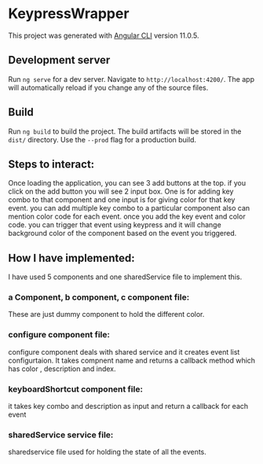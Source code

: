 # KeypressWrapper

This project was generated with [Angular CLI](https://github.com/angular/angular-cli) version 11.0.5.

## Development server

Run `ng serve` for a dev server. Navigate to `http://localhost:4200/`. The app will automatically reload if you change any of the source files.


## Build

Run `ng build` to build the project. The build artifacts will be stored in the `dist/` directory. Use the `--prod` flag for a production build.


## Steps to interact:

Once loading the application, you can see 3 add buttons at the top.
if you click on the add button you will see 2 input box. One is for adding key combo to that component and one input is for giving color for that key event.
you can add multiple key combo to a particular component also can mention color code for each event.
once you add the key event and color code. you can trigger that event using keypress and it will change background color of the component based on the event you triggered.

## How I have implemented:

I have used 5 components and one sharedService file to implement this.

### a Component, b component, c component file: 

These are just dummy component to hold the different color.

### configure component file:
configure component deals with shared service and it creates event list configurtaion. It takes compnent name and returns a callback method which has color , description and index.

### keyboardShortcut component file:
it takes key combo and description as input and return a callback for each event

### sharedService service file:

sharedservice file used for holding the state of all the events.


